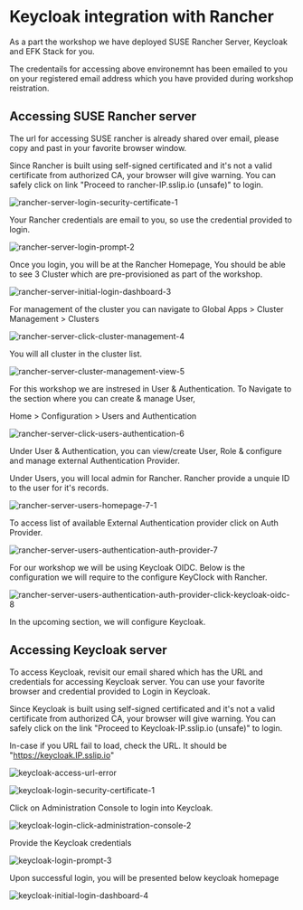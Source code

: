 # Keycloak integration with Rancher



As a part the workshop we have deployed SUSE Rancher Server, Keycloak and EFK Stack for you.

The credentails for accessing above environemnt has been emailed to you on your registered email address which you have provided during workshop reistration.





## Accessing SUSE Rancher server

The url for accessing SUSE rancher is already shared over email, please copy and past in your favorite browser window.



Since Rancher is built using self-signed certificated and it's not a valid certificate from authorized CA, your browser will give warning. You can safely click on link "Proceed to rancher-IP.sslip.io (unsafe)" to login.



![rancher-server-login-security-certificate-1](../images/rancher-server-login-security-certificate-1-16450745768191.jpg)



Your Rancher credentials are email to you, so use the credential provided to login. 



![rancher-server-login-prompt-2](../images/rancher-server-login-prompt-2-1645004752972.jpg)





Once you login, you will be at the Rancher Homepage, You should be able to see 3 Cluster which are pre-provisioned as part of the workshop.



![rancher-server-initial-login-dashboard-3](../images/rancher-server-initial-login-dashboard-3-16450749401012.jpg)

For management of the cluster you can navigate to Global Apps > Cluster Management > Clusters

![rancher-server-click-cluster-management-4](../images/rancher-server-click-cluster-management-4-16450749715183.jpg)

You will all cluster in the cluster list.

![rancher-server-cluster-management-view-5](../images/rancher-server-cluster-management-view-5-16450749978104.jpg)

For this workshop we are instresed in User & Authentication.  To Navigate to the section where you can create & manage User, 

Home > Configuration > Users and Authentication

![rancher-server-click-users-authentication-6](../images/rancher-server-click-users-authentication-6-16450750196325.jpg)



Under User & Authentication, you can view/create User, Role & configure and manage external Authentication Provider.  

Under Users, you will local admin for Rancher. Rancher provide a unquie ID to the user for it's records.

![rancher-server-users-homepage-7-1](../images/rancher-server-users-homepage-7-1.jpg)

To access list of available External Authentication provider click on Auth Provider. 

![rancher-server-users-authentication-auth-provider-7](../images/rancher-server-users-authentication-auth-provider-7.jpg)

For our workshop we will be using Keycloak OIDC. Below is the configuration we will require to the configure KeyClock with Rancher. 

![rancher-server-users-authentication-auth-provider-click-keycloak-oidc-8](../images/rancher-server-users-authentication-auth-provider-click-keycloak-oidc-8-16450758685396.jpg)



In the upcoming section, we will configure Keycloak.





## Accessing Keycloak server

To access Keycloak, revisit our email shared which has the URL and credentials for accessing Keycloak server.  You can use your favorite browser and credential provided to Login in Keycloak. 

Since Keycloak is built using self-signed certificated and it's not a valid certificate from authorized CA, your browser will give warning. You can safely click on the link "Proceed to Keycloak-IP.sslip.io (unsafe)" to login.

In-case if you URL fail to load, check the URL. It should be "https://keycloak.IP.sslip.io"  

![keycloak-access-url-error](../images/keycloak-access-url-error.jpg)

![keycloak-login-security-certificate-1](../images/keycloak-login-security-certificate-1.jpg)

Click on Administration Console to login into Keycloak.

![keycloak-login-click-administration-console-2](../images/keycloak-login-click-administration-console-2.jpg)





Provide the Keycloak credentials



![keycloak-login-prompt-3](../images/keycloak-login-prompt-3.jpg)



Upon successful login, you will be presented below keycloak homepage

![keycloak-initial-login-dashboard-4](../images/keycloak-initial-login-dashboard-4.jpg)

